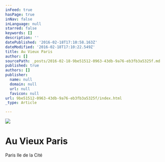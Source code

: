 ```yaml
---
inFeed: true
hasPage: true
inNav: false
inLanguage: null
starred: false
keywords: []
description: ''
datePublished: '2016-02-18T17:10:58.163Z'
dateModified: '2016-02-18T17:10:22.549Z'
title: Au Vieux Paris
author: []
sourcePath: _posts/2016-02-18-9be51512-0963-43db-9a76-eb3fb3a5325f.md
published: true
authors: []
publisher:
  name: null
  domain: null
  url: null
  favicon: null
url: 9be51512-0963-43db-9a76-eb3fb3a5325f/index.html
_type: Article

---
```

![](https://s3-us-west-2.amazonaws.com/the-grid-img/p/df708c285874b72d138a974cd6ec52af01a60a9a.jpg)

# Au Vieux Paris

Paris Ile de la Cité